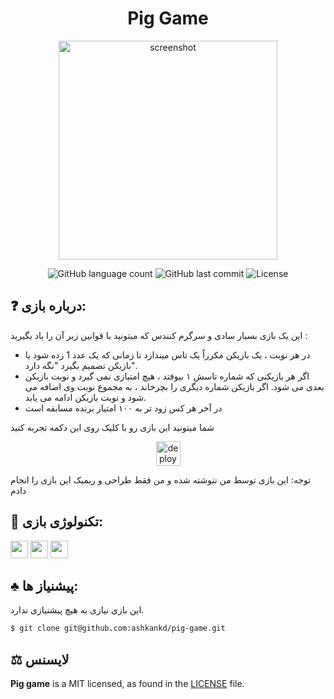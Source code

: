 <h1 align="center">Pig Game</h1>
<p align="center">
	<img height="350px" alt="screenshot" src="https://cdn.discordapp.com/attachments/776425421968244768/887361289679175720/Screenshot_from_2021-09-14_20-06-37.png">
</p>

<p align="center">
    <img alt="GitHub language count" src="https://img.shields.io/github/languages/count/ashkankd/pig-game">	
    <img alt="GitHub last commit" src="https://img.shields.io/github/last-commit/ashkankd/pig-game">
    <img alt="License" src="https://img.shields.io/badge/license-MIT-brightgreen"> 
<p>

## :question: درباره بازی:
این یک بازی بسیار سادی و سرگرم کنندس که میتونید با قوانین زیر آن را یاد بگیرید :

- در هر نوبت ، یک بازیکن مکرراً یک تاس میندازد تا زمانی که یک عدد 1 زده شود یا بازیکن تصمیم بگیرد "نگه دارد".
- اگر هر بازیکنی که شماره تاسش ۱ بیوفتد ، هیچ امتیازی نمی گیرد و نوبت بازیکن بعدی می شود. اگر بازیکن شماره دیگری را بچرخاند ، به مجموع نوبت وی اضافه می شود و نوبت بازیکن ادامه می یابد.
- در آخر هر کس زود تر به ۱۰۰ امتیاز برنده مسابقه است

شما میتونید این بازی رو با کلیک روی این دکمه تجربه کنید

<p align="center">
	<a href="https://ashkankd.github.io/pig-game/"><img alt ="deploy shield" src="https://img.shields.io/badge/%F0%9F%99%82%EF%B8%8F-Play!-c73657.svg" height="39px"></a>
</p>

توجه: این بازی توسط من ننوشته شده و من فقط طراحی و ریمیک این بازی را انجام دادم

## :rocket: تکنولوژی بازی:
<p>
<img height=28px src="https://img.shields.io/badge/%7F-HTML-black?logo=html5&style=flat"> <img height=28px src="https://img.shields.io/badge/%7F-CSS-black?logo=css3&style=flat"> <img height=28px src="https://img.shields.io/badge/%7F-JavaScript-black?logo=javascript&style=flat">
</p>

## :clubs: پیشنیاز ها:
این بازی نیازی به هیچ پیشنیازی ندارد.

```sh
$ git clone git@github.com:ashkankd/pig-game.git
```
## :balance_scale: لایسنس

**Pig game** is a MIT licensed, as found in the [LICENSE](./LICENSE) file.
